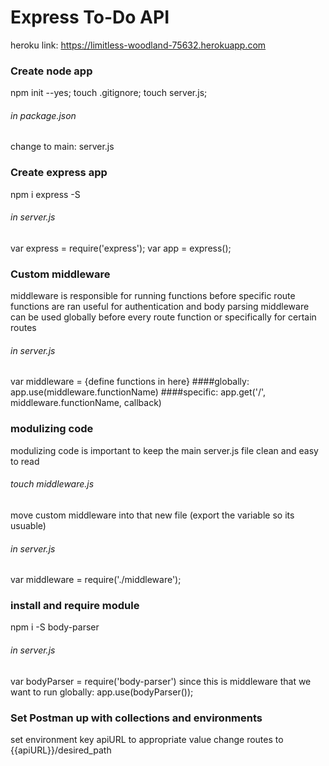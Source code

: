 # Express To-Do API

heroku link:
https://limitless-woodland-75632.herokuapp.com


### Create node app
npm init --yes;
touch .gitignore;
touch server.js;
###### in package.json
change to main: server.js

### Create express app
npm i express -S
###### in server.js
var express = require('express');
var app = express();

### Custom middleware
middleware is responsible for running functions before specific route functions are ran
useful for authentication and body parsing
middleware can be used globally before every route function or specifically for certain routes
###### in server.js
var middleware = {define functions in here}
####globally:
app.use(middleware.functionName)
####specific:
app.get('/', middleware.functionName, callback)

### modulizing code
modulizing code is important to keep the main server.js file clean and easy to read
###### touch middleware.js
move custom middleware into that new file (export the variable so its usuable)
###### in server.js
var middleware = require('./middleware');

### install and require module
npm i -S body-parser
###### in server.js
var bodyParser = require('body-parser')
since this is middleware that we want to run globally:
app.use(bodyParser());

### Set Postman up with collections and environments
set environment key apiURL to appropriate value
change routes to {{apiURL}}/desired_path